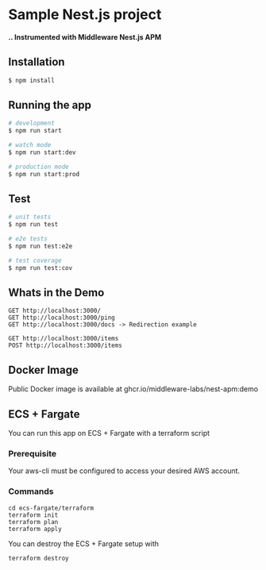 # Sample Nest.js project
#### .. Instrumented with Middleware Nest.js APM


## Installation

```bash
$ npm install
```

## Running the app

```bash
# development
$ npm run start

# watch mode
$ npm run start:dev

# production mode
$ npm run start:prod
```

## Test

```bash
# unit tests
$ npm run test

# e2e tests
$ npm run test:e2e

# test coverage
$ npm run test:cov
```

## Whats in the Demo

```
GET http://localhost:3000/
GET http://localhost:3000/ping
GET http://localhost:3000/docs -> Redirection example

GET http://localhost:3000/items
POST http://localhost:3000/items
```

## Docker Image
Public Docker image is available at ghcr.io/middleware-labs/nest-apm:demo

## ECS + Fargate
You can run this app on ECS + Fargate with a terraform script

### Prerequisite
Your aws-cli must be configured to access your desired AWS account.

### Commands
```
cd ecs-fargate/terraform
terraform init
terraform plan
terraform apply
```

You can destroy the ECS + Fargate setup with 
```
terraform destroy
```